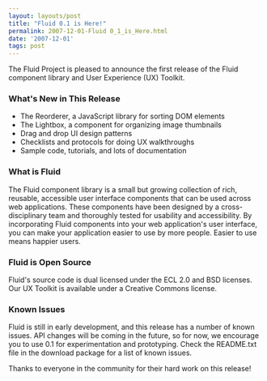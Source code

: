 ```yaml
---
layout: layouts/post
title: "Fluid 0.1 is Here!"
permalink: 2007-12-01-Fluid 0_1_is_Here.html
date: '2007-12-01'
tags: post
---
```

The Fluid Project is pleased to announce the first release of the Fluid component library and
User Experience (UX) Toolkit.

### What&#39;s New in This Release

- The Reorderer, a JavaScript library for sorting DOM elements
- The Lightbox, a component for organizing image thumbnails
- Drag and drop UI design patterns
- Checklists and protocols for doing UX walkthroughs
- Sample code, tutorials, and lots of documentation

### What is Fluid

The Fluid component library is a small but growing collection of rich,  reusable, accessible user interface
components that can be used across  web applications. These components have been designed by a  cross-disciplinary
team and thoroughly tested for usability and  accessibility. By incorporating Fluid components into your web
application&#39;s user interface, you can make your application easier to  use by more people. Easier to
use means happier users.

### Fluid is Open Source

Fluid&#39;s source code is dual licensed under the ECL 2.0 and BSD licenses.  Our UX Toolkit is available
under a Creative Commons license.

### Known Issues

Fluid is still in early development, and this release has a number of  known issues. API changes will be coming
in the future, so for now, we  encourage you to use 0.1 for experimentation and prototyping. Check the
README.txt file in the download package for a list of known issues.

Thanks to everyone in the community for their hard work on this release!
